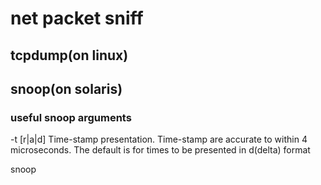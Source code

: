 # net packet sniff 

## tcpdump(on linux)


## snoop(on solaris)
### useful snoop arguments
-t [r|a|d]
Time-stamp presentation. Time-stamp are accurate to within 4 microseconds. The default is for times to be presented in d(delta) format

snoop 
